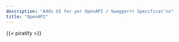 ```yaml
---
description: "Adds UI fer yer OpenAPI / Swaggerrr Specificat'ns"
title: "OpenAPI"
---
```

{{< piratify >}}